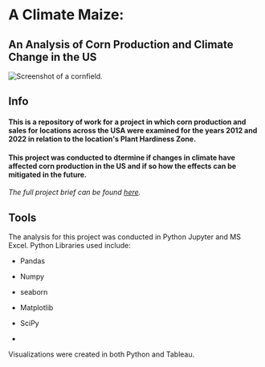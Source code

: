 # A Climate Maize: 
## An Analysis of Corn Production and Climate Change in the US

![Screenshot of a cornfield.](https://t3.ftcdn.net/jpg/02/61/04/68/360_F_261046848_ZjQ9yPn5J2Brttlmxhz2zRNKMlhuVA9u.jpg)

## Info

#### This is a repository of work for a project in which corn production and sales for locations across the USA were examined for the years 2012 and 2022 in relation to the location's Plant Hardiness Zone. 

#### This project was conducted to dtermine if changes in climate have affected corn production in the US and if so how the effects can be mitigated in the future. 

_The full project brief can be found [here](https://images.careerfoundry.com/public/courses/data-immersion/A6/Data_Immersion_A6_Project_Brief.pdf)._

## Tools

The analysis for this project was conducted in Python Jupyter and MS Excel. 
Python Libraries used include:

  - Pandas

  - Numpy

  - seaborn

  - Matplotlib

  - SciPy

  - 

Visualizations were created in both Python and Tableau.
